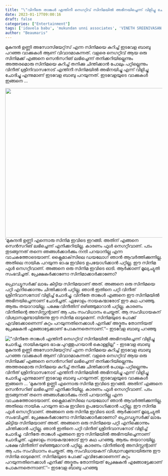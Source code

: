 ```yaml
---
title: "\"വിനീതേ താങ്കൾ എന്തിനീ നെഗറ്റിവ് സിനിമയിൽ അഭിനയിച്ചെന്ന് വിളിച്ചു ചോദിച്ചു, നായികയുടെ ഭാഷ പുറത്തുപറയാൻ കൊള്ളില്ല\" - ഇടവേള ബാബു"
date: 2023-01-17T09:00:16
draft: false
categories: ["Entertainment"]
tags: ['idavela babu', 'mukundan unni associates', 'VINETH SREENIVASAN']
author: "Beaumaris"
---
```


മുകുന്ദന്‍ ഉണ്ണി അസോസിയേറ്റ്‌സ് എന്ന സിനിമയെ കുറിച്ച് ഇടവേള ബാബു പറഞ്ഞ വാക്കുകൾ ആണ് വിവാദമാകുന്നത്. വളരെ നെഗറ്റിവ് ആയ ഒരു സിനിമക്ക് എങ്ങനെ സെന്‍സറിങ് ലഭിച്ചെന്ന് തനിക്കറിയില്ലെന്നും അത്തരമൊരു സിനിമയെ കുറിച്ച് തനിക്കു ചിന്തിക്കാൻ പോലും പറ്റില്ലെന്നും വിനീത് ശ്രീനിവാസനോട് എന്തിനീ സിനിമയിൽ അഭിനയിച്ചു എന്ന് വിളിച്ചു ചോദിച്ചു എന്നുമാണ് ഇടവേള ബാബു പറയുന്നത്. ഇടവേളയുടെ വാക്കുകൾ ഇങ്ങനെ ...

<img class="size-large wp-image-379614 aligncenter" src="https://cdn.boolokam.com/articles/2023/01/xxa-1024x614.jpg" alt="" width="800" height="480" />‘മുകുന്ദന്‍ ഉണ്ണി എന്നൊരു സിനിമ ഇവിടെ ഇറങ്ങി. അതിന് എങ്ങനെ സെന്‍സറിങ് ലഭിച്ചെന്ന് എനിക്കറിയില്ല. കാരണം ഫുള്‍ നെഗറ്റീവാണ്. പടം തുടങ്ങുന്നത് തന്നെ ഞങ്ങള്‍ക്കാര്‍ക്കും നന്ദി പറയാനില്ല എന്ന വാചകത്തോടെയാണ്. ക്ലൈമാക്‌സിലെ ഡയലോഗ് ഞാന്‍ ആവര്‍ത്തിക്കുന്നില്ല. അതിലെ നായിക പറയുന്ന ഭാഷ ഇവിടെ ഉപയോഗിക്കാന്‍ പറ്റില്ല. ഈ സിനിമ ഫുള്‍ നെഗറ്റീവാണ്. അങ്ങനെ ഒരു സിനിമ ഇവിടെ ഓടി. ആര്‍ക്കാണ് മൂല്യച്യുതി സംഭവിച്ചത്. പ്രേക്ഷകര്‍ക്കാണോ സിനിമാക്കാര്‍ക്കാണോ?

പ്രൊഡ്യൂസര്‍ക്ക് ലാഭം കിട്ടിയ സിനിമയാണ് അത്. അങ്ങനെ ഒരു സിനിമയെ പറ്റി എനിക്കൊന്നും ചിന്തിക്കാന്‍ പറ്റില്ല. ഞാന്‍ ഇതിനെ പറ്റി വിനീത് ശ്രീനിവാസനോട് വിളിച്ച് ചോദിച്ചു. വിനീതേ താങ്കൾ എങ്ങനെ ഈ സിനിമയിൽ അഭിനയിച്ചെന്നാണ് ചോദിച്ചത്. ഏഴോളം നായകന്മാരോട് ഈ കഥ പറഞ്ഞു. ആരും തയാറായില്ല. പക്ഷേ വിനീതിന് ഒഴിഞ്ഞുമാറാന്‍ പറ്റില്ല. കാരണം വിനീതിന്റെ അസിസ്റ്റന്റാണ് ആ പടം സംവിധാനം ചെയ്തത്. ആ സംവിധായകന് വിശ്വാസമുണ്ടായിരുന്നു ഈ സിനിമ ഓടുമെന്ന്. സിനിമയുടെ പോക്ക് എവിടേക്കാണെന്ന് കുറ്റം പറയുന്നതിനെക്കാള്‍ എനിക്ക് അദ്ഭുതം തോന്നിയത് പ്രേക്ഷകന്‍ എങ്ങോട്ടേക്കാണ് പോകുന്നതെന്നാണ്.’’– ഇടവേള ബാബു പറഞ്ഞു


!["വിനീതേ താങ്കൾ എന്തിനീ നെഗറ്റിവ് സിനിമയിൽ അഭിനയിച്ചെന്ന് വിളിച്ചു ചോദിച്ചു, നായികയുടെ ഭാഷ പുറത്തുപറയാൻ കൊള്ളില്ല" - ഇടവേള ബാബു](https://cdn.boolokam.com/articles/2023/01/xxa-1024x614.jpg)മുകുന്ദന്‍ ഉണ്ണി അസോസിയേറ്റ്‌സ് എന്ന സിനിമയെ കുറിച്ച് ഇടവേള ബാബു പറഞ്ഞ വാക്കുകൾ ആണ് വിവാദമാകുന്നത്. വളരെ നെഗറ്റിവ് ആയ ഒരു സിനിമക്ക് എങ്ങനെ സെന്‍സറിങ് ലഭിച്ചെന്ന് തനിക്കറിയില്ലെന്നും അത്തരമൊരു സിനിമയെ കുറിച്ച് തനിക്കു ചിന്തിക്കാൻ പോലും പറ്റില്ലെന്നും വിനീത് ശ്രീനിവാസനോട് എന്തിനീ സിനിമയിൽ അഭിനയിച്ചു എന്ന് വിളിച്ചു ചോദിച്ചു എന്നുമാണ് ഇടവേള ബാബു പറയുന്നത്. ഇടവേളയുടെ വാക്കുകൾ ഇങ്ങനെ ... ‘മുകുന്ദന്‍ ഉണ്ണി എന്നൊരു സിനിമ ഇവിടെ ഇറങ്ങി. അതിന് എങ്ങനെ സെന്‍സറിങ് ലഭിച്ചെന്ന് എനിക്കറിയില്ല. കാരണം ഫുള്‍ നെഗറ്റീവാണ്. പടം തുടങ്ങുന്നത് തന്നെ ഞങ്ങള്‍ക്കാര്‍ക്കും നന്ദി പറയാനില്ല എന്ന വാചകത്തോടെയാണ്. ക്ലൈമാക്‌സിലെ ഡയലോഗ് ഞാന്‍ ആവര്‍ത്തിക്കുന്നില്ല. അതിലെ നായിക പറയുന്ന ഭാഷ ഇവിടെ ഉപയോഗിക്കാന്‍ പറ്റില്ല. ഈ സിനിമ ഫുള്‍ നെഗറ്റീവാണ്. അങ്ങനെ ഒരു സിനിമ ഇവിടെ ഓടി. ആര്‍ക്കാണ് മൂല്യച്യുതി സംഭവിച്ചത്. പ്രേക്ഷകര്‍ക്കാണോ സിനിമാക്കാര്‍ക്കാണോ? പ്രൊഡ്യൂസര്‍ക്ക് ലാഭം കിട്ടിയ സിനിമയാണ് അത്. അങ്ങനെ ഒരു സിനിമയെ പറ്റി എനിക്കൊന്നും ചിന്തിക്കാന്‍ പറ്റില്ല. ഞാന്‍ ഇതിനെ പറ്റി വിനീത് ശ്രീനിവാസനോട് വിളിച്ച് ചോദിച്ചു. വിനീതേ താങ്കൾ എങ്ങനെ ഈ സിനിമയിൽ അഭിനയിച്ചെന്നാണ് ചോദിച്ചത്. ഏഴോളം നായകന്മാരോട് ഈ കഥ പറഞ്ഞു. ആരും തയാറായില്ല. പക്ഷേ വിനീതിന് ഒഴിഞ്ഞുമാറാന്‍ പറ്റില്ല. കാരണം വിനീതിന്റെ അസിസ്റ്റന്റാണ് ആ പടം സംവിധാനം ചെയ്തത്. ആ സംവിധായകന് വിശ്വാസമുണ്ടായിരുന്നു ഈ സിനിമ ഓടുമെന്ന്. സിനിമയുടെ പോക്ക് എവിടേക്കാണെന്ന് കുറ്റം പറയുന്നതിനെക്കാള്‍ എനിക്ക് അദ്ഭുതം തോന്നിയത് പ്രേക്ഷകന്‍ എങ്ങോട്ടേക്കാണ് പോകുന്നതെന്നാണ്.’’– ഇടവേള ബാബു പറഞ്ഞു
